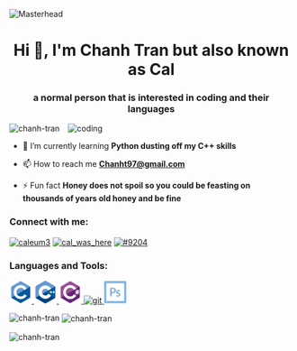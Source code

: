 ![Masterhead](https://imgs.search.brave.com/qS5j8Q78V3OCfrGgPXjAYJxcDotX6qofNDEGiQgwsTs/rs:fit:1200:300:1/g:ce/aHR0cHM6Ly9taXIt/czMtY2RuLWNmLmJl/aGFuY2UubmV0L3By/b2plY3RfbW9kdWxl/cy9mcy81NGI2YzA2/ODA5NzU5OS41YjUw/YmNhNDc2YjliLmdp/Zg.gif)
<h1 align="center">Hi 👋, I'm Chanh Tran but also known as Cal</h1>
<h3 align="center">a normal person that is interested in coding and their languages</h3>
<img align="right" alt="coding" width="400" src="https://imgs.search.brave.com/k3fNpLmzBL2rix9M47bFCTuH3Edy1Ir_SscRY_IB5BQ/rs:fit:480:360:1/g:ce/aHR0cHM6Ly9pLnBp/bmltZy5jb20vb3Jp/Z2luYWxzL2U0LzI2/LzcwL2U0MjY3MDJl/ZGY4NzRiMTgxYWNl/ZDFlMmZhNWM2Y2Rl/LmdpZg.gif">

<p align="left"> <img src="https://komarev.com/ghpvc/?username=chanh-tran&label=Profile%20views&color=0e75b6&style=flat" alt="chanh-tran" /> </p>

- 🌱 I’m currently learning **Python dusting off my C++ skills**

- 📫 How to reach me **Chanht97@gmail.com**

- ⚡ Fun fact **Honey does not spoil so you could be feasting on thousands of years old honey and be fine**

<h3 align="left">Connect with me:</h3>
<p align="left">
<a href="https://twitter.com/caleum3" target="blank"><img align="center" src="https://raw.githubusercontent.com/rahuldkjain/github-profile-readme-generator/master/src/images/icons/Social/twitter.svg" alt="caleum3" height="30" width="40" /></a>
<a href="https://instagram.com/cal_was_here" target="blank"><img align="center" src="https://raw.githubusercontent.com/rahuldkjain/github-profile-readme-generator/master/src/images/icons/Social/instagram.svg" alt="cal_was_here" height="30" width="40" /></a>
<a href="https://discord.gg/#9204" target="blank"><img align="center" src="https://raw.githubusercontent.com/rahuldkjain/github-profile-readme-generator/master/src/images/icons/Social/discord.svg" alt="#9204" height="30" width="40" /></a>
</p>

<h3 align="left">Languages and Tools:</h3>
<p align="left"> <a href="https://www.cprogramming.com/" target="_blank" rel="noreferrer"> <img src="https://raw.githubusercontent.com/devicons/devicon/master/icons/c/c-original.svg" alt="c" width="40" height="40"/> </a> <a href="https://www.w3schools.com/cpp/" target="_blank" rel="noreferrer"> <img src="https://raw.githubusercontent.com/devicons/devicon/master/icons/cplusplus/cplusplus-original.svg" alt="cplusplus" width="40" height="40"/> </a> <a href="https://www.w3schools.com/cs/" target="_blank" rel="noreferrer"> <img src="https://raw.githubusercontent.com/devicons/devicon/master/icons/csharp/csharp-original.svg" alt="csharp" width="40" height="40"/> </a> <a href="https://git-scm.com/" target="_blank" rel="noreferrer"> <img src="https://www.vectorlogo.zone/logos/git-scm/git-scm-icon.svg" alt="git" width="40" height="40"/> </a> <a href="https://www.photoshop.com/en" target="_blank" rel="noreferrer"> <img src="https://raw.githubusercontent.com/devicons/devicon/master/icons/photoshop/photoshop-line.svg" alt="photoshop" width="40" height="40"/> </a> </p>

<p><img align="left" src="https://github-readme-stats.vercel.app/api/top-langs?username=chanh-tran&show_icons=true&locale=en&layout=compact" alt="chanh-tran" /></p>

<p>&nbsp;<img align="center" src="https://github-readme-stats.vercel.app/api?username=chanh-tran&show_icons=true&locale=en" alt="chanh-tran" /></p>

<p><img align="center" src="https://github-readme-streak-stats.herokuapp.com/?user=chanh-tran&" alt="chanh-tran" /></p>
